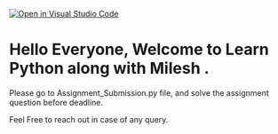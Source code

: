 [![Open in Visual Studio Code](https://classroom.github.com/assets/open-in-vscode-c66648af7eb3fe8bc4f294546bfd86ef473780cde1dea487d3c4ff354943c9ae.svg)](https://classroom.github.com/online_ide?assignment_repo_id=9718343&assignment_repo_type=AssignmentRepo)

# Hello Everyone, Welcome to   Learn Python along with Milesh .

Please go to Assignment_Submission.py file, and solve the assignment question before deadline.

Feel Free to reach out in case of any query.
